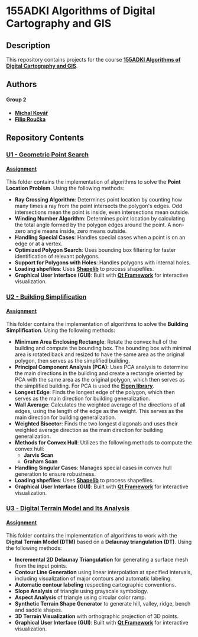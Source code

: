 # 155ADKI Algorithms of Digital Cartography and GIS

## Description
This repository contains projects for the course **[155ADKI Algorithms of Digital Cartography and GIS](https://geo.fsv.cvut.cz/gwiki/155ADKI_Algoritmy_digitální_kartografie_a_GIS)**.

## Authors
#### Group 2
- **[Michal Kovář](https://github.com/kovarmi9)**
- **[Filip Roučka](https://github.com/fifi1ous)**

## Repository Contents

### [U1 - Geometric Point Search](https://github.com/fifi1ous/ADKI_sk2/tree/main/U1)
#### [Assignment](https://web.natur.cuni.cz/~bayertom/images/courses/Adk/adkcv1.pdf)
This folder contains the implementation of algorithms to solve the **Point Location Problem**. Using the following methods:
- **Ray Crossing Algorithm**: Determines point location by counting how many times a ray from the point intersects the polygon's edges. Odd intersections mean the point is inside, even intersections mean outside.
- **Winding Number Algorithm**: Determines point location by calculating the total angle formed by the polygon edges around the point. A non-zero angle means inside, zero means outside.
- **Handling Special Cases**: Handles special cases when a point is on an edge or at a vertex.
- **Optimized Polygon Search**: Uses bounding box filtering for faster identification of relevant polygons.
- **Support for Polygons with Holes**: Handles polygons with internal holes.
- **Loading shpefiles**: Uses **[Shapelib](https://shapelib.maptools.org/)** to process shapefiles.
- **Graphical User Interface (GUI)**: Built with **[Qt Framework](https://qt.io/)** for interactive visualization.

### [U2 - Building Simplification](https://github.com/fifi1ous/ADKI_sk2/tree/main/U2)
#### [Assignment](https://web.natur.cuni.cz/~bayertom/images/courses/Adk/adkcv2.pdf)
This folder contains the implementation of algorithms to solve the **Building Simplification**. Using the following methods:
- **Minimum Area Enclosing Rectangle**: Rotate the convex hull of the building and compute the bounding box. The bounding box with minimal area is rotated back and resized to have the same area as the original polygon, then serves as the simplified building.
- **Principal Component Analysis (PCA)**: Uses PCA analysis to determine the main directions in the building and create a rectangle oriented by PCA with the same area as the original polygon, which then serves as the simplified building. For PCA is used the **[Eigen library](https://gitlab.com/libeigen/eigen)**.
- **Longest Edge**: Finds the longest edge of the polygon, which then serves as the main direction for building generalization.
- **Wall Average**: Calculates the weighted average of the directions of all edges, using the length of the edge as the weight. This serves as the main direction for building generalization.
- **Weighted Bisector**: Finds the two longest diagonals and uses their weighted average direction as the main direction for building generalization.
- **Methods for Convex Hull**: Utilizes the following methods to compute the convex hull:
  - **Jarvis Scan**
  - **Graham Scan**
- **Handling Singular Cases**: Manages special cases in convex hull generation to ensure robustness.
- **Loading shpefiles**: Uses **[Shapelib](https://shapelib.maptools.org/)** to process shapefiles.
- **Graphical User Interface (GUI)**: Built with **[Qt Framework](https://qt.io/)** for interactive visualization.

### [U3 - Digital Terrain Model and Its Analysis](https://github.com/fifi1ous/ADKI_sk2/tree/main/U3)
#### [Assignment](https://web.natur.cuni.cz/~bayertom/images/courses/Adk/adkcv3.pdf)
This folder contains the implementation of algorithms to work with the **Digital Terrain Model (DTM)** based on a **Delaunay triangulation (DT)**. Using the following methods:

- **Incremental 2D Delaunay Triangulation** for generating a surface mesh from the input points.
- **Contour Line Generation** using linear interpolation at specified intervals, including visualization of major contours and automatic labeling.
- **Automatic contour labeling** respecting cartographic conventions.
- **Slope Analysis** of triangle using grayscale symbology.
- **Aspect Analysis** of triangle using circular color ramp.
- **Synthetic Terrain Shape Generator** to generate hill, valley, ridge, bench and saddle shapes.
- **3D Terrain Visualization** with orthographic projection of 3D points.
- **Graphical User Interface (GUI)**: Built with **[Qt Framework](https://qt.io/)** for interactive visualization.
